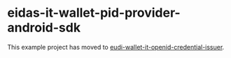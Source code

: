# eidas-it-wallet-pid-provider-android-sdk

This example project has moved to [eudi-wallet-it-openid-credential-issuer](https://github.com/italia/eudi-wallet-it-openid-credential-issuer/tree/1.3.0/sdk-android).
